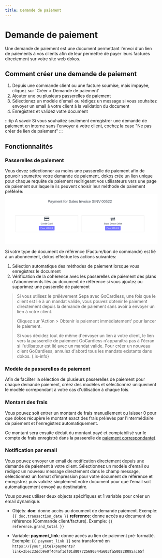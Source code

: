 ```yaml
---
title: Demande de paiement
---
```


# Demande de paiement

Une demande de paiement est une document permettant l'envoi d'un lien de paiements à vos clients afin de leur permettre de payer leurs factures directement sur votre site web dokos.

## Comment créer une demande de paiement

1. Depuis une commande client ou une facture soumise, mais impayée, cliquez sur 'Créer > Demande de paiement'
2. Ajouter une ou plusieurs passerelles de paiement
3. Sélectionez un modèle d'email ou rédigez un message si vous souhaitez envoyer un email à votre client à la validation du document
4. Enregistrez et validez votre document

:::tip A savoir
Si vous souhaitez seulement enregistrer une demande de paiement en interne sans l'envoyer à votre client, cochez la case "Ne pas créer de lien de paiement"
:::

## Fonctionnalités
### Passerelles de paiement

Vous devez sélectionner  au moins une passerelle de paiement afin de pouvoir soumettre votre demande de paiement.
dokos crée un lien unique pour chaque requête de paiement redirigeant vos utilisateurs vers une page de paiement sur laquelle ils peuvent choisir leur méthode de paiement préférée:
![payment_request_link.png](/content/comptabilite/payment-gateways/payment_request_link.png)

Si votre type de document de référence (Facture/bon de commande) est lié à un abonnement, dokos effectue les actions suivantes:
1. Sélection automatique des méthodes de paiement lorsque vous enregistrez le document
2. Vérification de la cohérence avec les passerelles de paiement des plans d'abonnements liés au document de référence si vous ajoutez ou supprimez une passerelle de paiement

> Si vous utilisez le prélèvement Sepa avec GoCardless, une fois que le client est lié à un mandat valide, vous pouvez obtenir le paiement directement depuis la demande de paiement sans avoir à envoyer un lien à votre client.
> 
> Cliquez sur 'Action > Obtenir le paiement immédiatement' pour lancer le paiement.
> 
> Si vous décidez tout de même d'envoyer un lien à votre client, le lien vers la passerelle de paiement GoCardless n'apparaîtra pas à l'écran si l'utilisateur est lié avec un mandat valide. Pour créer un nouveau client GoCardless, annulez d'abord tous les mandats existants dans dokos.
{.is-info}


### Modèle de passerelles de paiement

Afin de faciliter la sélection de plusieurs passerelles de paiement pour chaque demande paiement, créez des modèles et sélectionnez uniquement le modèle correpondant à votre cas d'utilisation à chaque fois.


### Montant des frais 

Vous pouvez soit entrer un montant de frais manuellement ou laisser 0 pour que dokos récupère le montant exact des frais prélevés par l'intermédiaire de paiement et l'enregistrez automatiquement.

Ce montant sera ensuite déduit du montant payé et comptabilisé sur le compte de frais enregistré dans la passerelle de [paiement correspondante](/dokos/comptabilite/passerelles-paiements)).

### Notification par email

Vous pouvez envoyer un email de notification directement depuis une demande de paiement à votre client.
Sélectionnez un modèle d'email ou rédigez un nouveau message directement dans le champ message, sélectionnez un format d'impression pour votre document de référence et enregistrez puis validez simplement votre document pour que l'email soit automatiquement envoyé au destinataire.

Vous pouvez utiliser deux objects spécifiques et 1 variable pour créer un email dynamique:


- Objets:
    **doc**: donne accès au document de demande paiement. Exemple: `{{ doc.transaction_date }}`
    **reference**: donne accès au document de référence (Commande client/facture). Exemple: `{{ reference.grand_total }}`

- Variable:
    **payment_link**: donne accès au lien de paiement pré-formatté.  
    Exemple: `{{ payment_link }}` sera transformé en `https://{your_site}/payments?link=3bec23ddb9e0f4d4af1df01d807725680544a603fa500228085ac65f`
